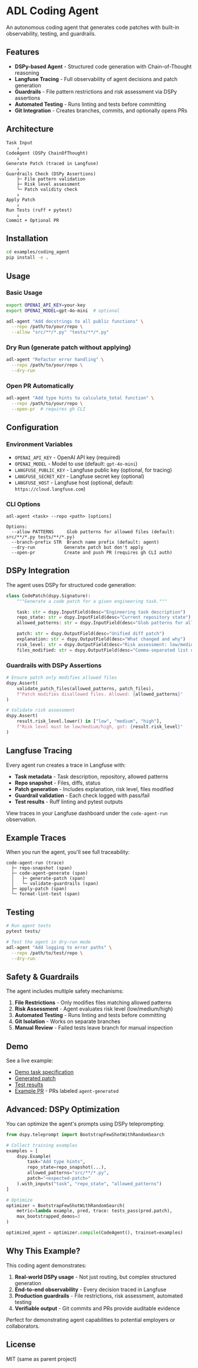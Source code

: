 # ADL Coding Agent

An autonomous coding agent that generates code patches with built-in observability, testing, and guardrails.

## Features

- **DSPy-based Agent** - Structured code generation with Chain-of-Thought reasoning
- **Langfuse Tracing** - Full observability of agent decisions and patch generation
- **Guardrails** - File pattern restrictions and risk assessment via DSPy assertions
- **Automated Testing** - Runs linting and tests before committing
- **Git Integration** - Creates branches, commits, and optionally opens PRs

## Architecture

```
Task Input
    ↓
CodeAgent (DSPy ChainOfThought)
    ↓
Generate Patch (traced in Langfuse)
    ↓
Guardrails Check (DSPy Assertions)
    ├─ File pattern validation
    ├─ Risk level assessment
    └─ Patch validity check
    ↓
Apply Patch
    ↓
Run Tests (ruff + pytest)
    ↓
Commit + Optional PR
```

## Installation

```bash
cd examples/coding_agent
pip install -e .
```

## Usage

### Basic Usage

```bash
export OPENAI_API_KEY=your-key
export OPENAI_MODEL=gpt-4o-mini  # optional

adl-agent "Add docstrings to all public functions" \
  --repo /path/to/your/repo \
  --allow "src/**/*.py" "tests/**/*.py"
```

### Dry Run (generate patch without applying)

```bash
adl-agent "Refactor error handling" \
  --repo /path/to/your/repo \
  --dry-run
```

### Open PR Automatically

```bash
adl-agent "Add type hints to calculate_total function" \
  --repo /path/to/your/repo \
  --open-pr  # requires gh CLI
```

## Configuration

### Environment Variables

- `OPENAI_API_KEY` - OpenAI API key (required)
- `OPENAI_MODEL` - Model to use (default: `gpt-4o-mini`)
- `LANGFUSE_PUBLIC_KEY` - Langfuse public key (optional, for tracing)
- `LANGFUSE_SECRET_KEY` - Langfuse secret key (optional)
- `LANGFUSE_HOST` - Langfuse host (optional, default: `https://cloud.langfuse.com`)

### CLI Options

```
adl-agent <task> --repo <path> [options]

Options:
  --allow PATTERNS     Glob patterns for allowed files (default: src/**/*.py tests/**/*.py)
  --branch-prefix STR  Branch name prefix (default: agent)
  --dry-run           Generate patch but don't apply
  --open-pr           Create and push PR (requires gh CLI auth)
```

## DSPy Integration

The agent uses DSPy for structured code generation:

```python
class CodePatch(dspy.Signature):
    """Generate a code patch for a given engineering task."""

    task: str = dspy.InputField(desc="Engineering task description")
    repo_state: str = dspy.InputField(desc="Current repository state")
    allowed_patterns: str = dspy.InputField(desc="Glob patterns for allowed files")

    patch: str = dspy.OutputField(desc="Unified diff patch")
    explanation: str = dspy.OutputField(desc="What changed and why")
    risk_level: str = dspy.OutputField(desc="Risk assessment: low/medium/high")
    files_modified: str = dspy.OutputField(desc="Comma-separated list of files")
```

### Guardrails with DSPy Assertions

```python
# Ensure patch only modifies allowed files
dspy.Assert(
    validate_patch_files(allowed_patterns, patch_files),
    f"Patch modifies disallowed files. Allowed: {allowed_patterns}"
)

# Validate risk assessment
dspy.Assert(
    result.risk_level.lower() in ["low", "medium", "high"],
    f"Risk level must be low/medium/high, got: {result.risk_level}"
)
```

## Langfuse Tracing

Every agent run creates a trace in Langfuse with:

- **Task metadata** - Task description, repository, allowed patterns
- **Repo snapshot** - Files, diffs, status
- **Patch generation** - Includes explanation, risk level, files modified
- **Guardrail validation** - Each check logged with pass/fail
- **Test results** - Ruff linting and pytest outputs

View traces in your Langfuse dashboard under the `code-agent-run` observation.

## Example Traces

When you run the agent, you'll see full traceability:

```
code-agent-run (trace)
  ├─ repo-snapshot (span)
  ├─ code-agent-generate (span)
  │   ├─ generate-patch (span)
  │   └─ validate-guardrails (span)
  ├─ apply-patch (span)
  └─ format-lint-test (span)
```

## Testing

```bash
# Run agent tests
pytest tests/

# Test the agent in dry-run mode
adl-agent "Add logging to error paths" \
  --repo /path/to/test/repo \
  --dry-run
```

## Safety & Guardrails

The agent includes multiple safety mechanisms:

1. **File Restrictions** - Only modifies files matching allowed patterns
2. **Risk Assessment** - Agent evaluates risk level (low/medium/high)
3. **Automated Testing** - Runs linting and tests before committing
4. **Git Isolation** - Works on separate branches
5. **Manual Review** - Failed tests leave branch for manual inspection

## Demo

See a live example:
- [Demo task specification](demo/task.txt)
- [Generated patch](demo/patch.diff)
- [Test results](demo/test_results.txt)
- [Example PR](../../pulls?q=label:agent-generated) - PRs labeled `agent-generated`

## Advanced: DSPy Optimization

You can optimize the agent's prompts using DSPy teleprompting:

```python
from dspy.teleprompt import BootstrapFewShotWithRandomSearch

# Collect training examples
examples = [
    dspy.Example(
        task="Add type hints",
        repo_state=repo_snapshot(...),
        allowed_patterns="src/**/*.py",
        patch="<expected-patch>"
    ).with_inputs("task", "repo_state", "allowed_patterns")
]

# Optimize
optimizer = BootstrapFewShotWithRandomSearch(
    metric=lambda example, pred, trace: tests_pass(pred.patch),
    max_bootstrapped_demos=3
)

optimized_agent = optimizer.compile(CodeAgent(), trainset=examples)
```

## Why This Example?

This coding agent demonstrates:

1. **Real-world DSPy usage** - Not just routing, but complex structured generation
2. **End-to-end observability** - Every decision traced in Langfuse
3. **Production guardrails** - File restrictions, risk assessment, automated testing
4. **Verifiable output** - Git commits and PRs provide auditable evidence

Perfect for demonstrating agent capabilities to potential employers or collaborators.

## License

MIT (same as parent project)
